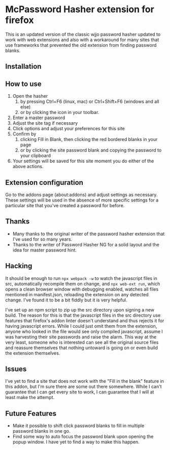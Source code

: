 # McPassword Hasher extension for firefox

This is an updated version of the classic wjjo password hasher updated to work with web extensions and also with a workaround for many sites that use frameworks that prevented the old extension from finding password blanks.

## Installation

## How to use
1. Open the hasher
   1. by pressing Ctrl+F6 (linux, mac) or Ctrl+Shift+F6 (windows and all else)
   1. or by clicking the icon in your toolbar.
1. Enter a master password
1. Adjust the site tag if necessary
1. Click options and adjust your preferences for this site
1. Confirm by
   1. clicking Fill in Blank, then clicking the red bordered blanks in your page
   1. or by clicking the site password blank and copying the password to your clipboard
1. Your settings will be saved for this site moment you do either of the above actions.

## Extension configuration
Go to the addons page (about:addons) and adjust settings as necessary.  These settings will be used in the absence of more specific settings for a particular site that you've created a password for before.

## Thanks
* Many thanks to the original writer of the password hasher extension that I've used for so many years.
* Thanks to the writer of Password Hasher NG for a solid layout and the idea for master password hint.

## Hacking
It should be enough to run `npx webpack -w` to watch the javascript files in src, automatically recompile them on change, and `npx web-ext run`, which opens a clean browser window with debugging enabled, watches all files mentioned in manifest.json, reloading the extension on any detected change.  I've found it to be a bit fiddly but it is very helpful.

I've set up an npm script to zip up the src directory upon signing a new build.  The reason for this is that the javascript files in the src directory use features that firefox's addon linter doesn't understand and thus rejects it for having javascript errors.  While I could just omit them from the extension, anyone who looked in the file would see only compiled javascript, assume I was harvesting their site passwords and raise the alarm.  This way at the very least, someone who is interested can see all the original source files and reassure themselves that nothing untoward is going on or even build the extension themselves.

## Issues
I've yet to find a site that does not work with the "Fill in the blank" feature in this addon, but I'm sure there are some out there somewhere.  While I can't guarantee that I can get every site to work, I can guarantee that I will at least make the attempt.

## Future Features
* Make it possible to shift click password blanks to fill in multiple password blanks in one go.
* Find some way to auto focus the password blank upon opening the popup window.  I have yet to find a way to make this happen.
